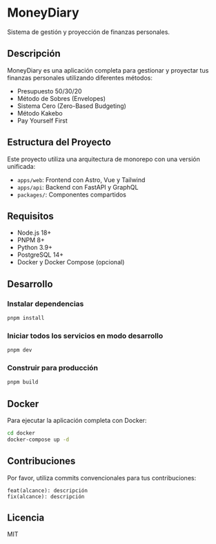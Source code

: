 # MoneyDiary

Sistema de gestión y proyección de finanzas personales.

## Descripción

MoneyDiary es una aplicación completa para gestionar y proyectar tus finanzas personales utilizando diferentes métodos:
- Presupuesto 50/30/20
- Método de Sobres (Envelopes)
- Sistema Cero (Zero-Based Budgeting)
- Método Kakebo
- Pay Yourself First

## Estructura del Proyecto

Este proyecto utiliza una arquitectura de monorepo con una versión unificada:

- `apps/web`: Frontend con Astro, Vue y Tailwind
- `apps/api`: Backend con FastAPI y GraphQL
- `packages/`: Componentes compartidos

## Requisitos

- Node.js 18+
- PNPM 8+
- Python 3.9+
- PostgreSQL 14+
- Docker y Docker Compose (opcional)

## Desarrollo

### Instalar dependencias
```bash
pnpm install
```

### Iniciar todos los servicios en modo desarrollo
```bash
pnpm dev
```

### Construir para producción
```bash
pnpm build
```

## Docker

Para ejecutar la aplicación completa con Docker:

```bash
cd docker
docker-compose up -d
```

## Contribuciones

Por favor, utiliza commits convencionales para tus contribuciones:
```
feat(alcance): descripción
fix(alcance): descripción
```

## Licencia

MIT

